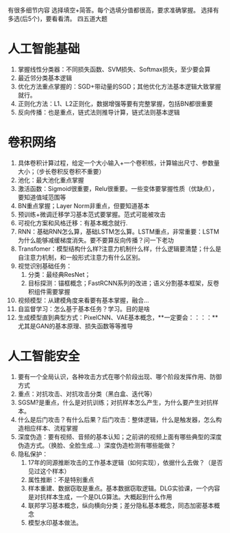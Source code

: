 有很多细节内容
选择填空+简答。每个选填分值都很高，要求准确掌握。
选择有多选(后5个)，要看看清。
四五道大题
# 人工智能基础
1. 掌握线性分类器：不同损失函数、SVM损失、Softmax损失，至少要会算
2. 最近邻分类基本逻辑
3. 优化方法重点掌握的：SGD+带动量的SGD；其他优化方法基本逻辑大致掌握就行。
4. 正则化方法：L1、L2正则化，数据增强等要有完整掌握，包括BN都很重要
5. 反向传播：也是重点，链式法则推导计算，链式法则基本逻辑
# 卷积网络
1. 具体卷积计算过程，给定一个大小输入+一个卷积核，计算输出尺寸、参数量大小；（步长卷积反卷积不重要）
3. 池化：最大池化重点掌握
4. 激活函数：Sigmoid很重要，Relu很重要。一些变体要掌握性质（优缺点），要知道值域范围等
5. BN重点掌握；Layer Norm非重点，但要知道基本
6. 预训练+微调迁移学习基本范式要掌握。范式可能被攻击
7. 可视化方案和风格迁移：有基本概念就行.
8. RNN：基础RNN怎么算，基础LSTM怎么算。LSTM重点，非常重要：LSTM为什么能够减缓梯度消失。要不要算反向传播？问一下老功
9. Transfomer：模型结构什么样?注意力机制什么样，什么逻辑要清楚；什么是自注意力机制，和一般形式注意力有什么区别。
10. 视觉识别基础任务：
    1. 分类：最经典ResNet；
    2. 目标探测：锚框概念；FastRCNN系列的改进；语义分割基本框架，反卷积组件需要掌握
11. 视频模型：从建模角度来看要有基本掌握，融合...
12. 自监督学习：怎么基于基本任务？学习。目的是啥 
13. 生成模型直到典型方式：PixelCNN、VAE基本概念，**一定要会：：：：**尤其是GAN的基本原理、损失函数等等推导
# 人工智能安全
1. 要有一个全局认识，各种攻击方式在哪个阶段出现、哪个阶段发挥作用、防御方式
2. 重点：对抗攻击、对抗攻击分类（黑白盒、迭代等）
3. SGSM?是重点，什么是对抗训练；对抗样本怎么产生，为什么要产生对抗样本。
4. 什么是后门攻击？有什么后果？后门攻击：整体逻辑，什么是触发器，怎么构造相应样本、流程掌握
5. 深度伪造：要有视频、音频的基本认知；之前讲的视频上面有哪些典型的深度伪造方式。（换脸、全脸生成...）深度伪造检测有哪些能做？
6. 隐私保护：
    1. 17年的同源推断攻击的工作基本逻辑（如何实现），依据什么去做？（是否见过这个样本）
    2. 属性推断：不是特别重点
    3. 样本重建、数据窃取是重点。基本数据窃取逻辑。DLG实验课，一个内容是对抗样本生成，一个是DLG算法。大概起到什么作用
    4. 联邦学习基本概念，纵向横向分类；差分隐私基本概念，同态加密基本概念
    5. 模型水印基本做法。